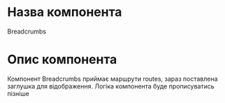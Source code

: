 # Назва компонента

Breadcrumbs

# Опис компонента

Компонент Breadcrumbs приймає маршрути routes, зараз поставлена заглушка для відображення. Логіка компонента буде прописуватись пізніше
